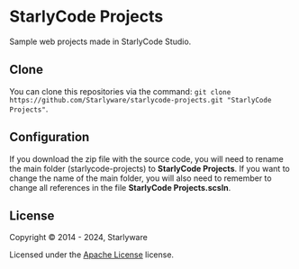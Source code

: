 # StarlyCode Projects
Sample web projects made in StarlyCode Studio.

Clone
-----
You can clone this repositories via the command:
```git clone https://github.com/Starlyware/starlycode-projects.git "StarlyCode Projects"```.

Configuration
-----
If you download the zip file with the source code, you will need to rename the main folder (starlycode-projects) to **StarlyCode Projects**.
If you want to change the name of the main folder, you will also need to remember to change all references in the file **StarlyCode Projects.scsln**.

License
-------

Copyright © 2014 - 2024, Starlyware

Licensed under the [Apache License](LICENSE.txt) license.

